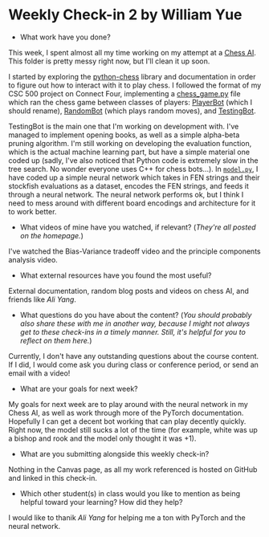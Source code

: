 # Weekly Check-in 2 by William Yue

* What work have you done?

This week, I spent almost all my time working on my attempt at a [Chess AI](https://github.com/willwin4sure/CSC_630_Machine_Learning/tree/main/ChessAI). This folder is pretty messy right now, but I'll clean it up soon.

I started by exploring the [python-chess](https://python-chess.readthedocs.io/en/latest/) library and documentation in order to figure out how to interact with it to play chess. I followed the format of my CSC 500 project on Connect Four, implementing a [chess_game.py](https://github.com/willwin4sure/CSC_630_Machine_Learning/blob/main/ChessAI/chess_game.py) file which ran the chess game between classes of players: [PlayerBot](https://github.com/willwin4sure/CSC_630_Machine_Learning/blob/main/ChessAI/player_bot.py) (which I should rename), [RandomBot](https://github.com/willwin4sure/CSC_630_Machine_Learning/blob/main/ChessAI/random_bot.py) (which plays random moves), and [TestingBot](https://github.com/willwin4sure/CSC_630_Machine_Learning/blob/main/ChessAI/testing_bot.py). 

TestingBot is the main one that I'm working on development with. I've managed to implement opening books, as well as a simple alpha-beta pruning algorithm. I'm still working on developing the evaluation function, which is the actual machine learning part, but have a simple material one coded up (sadly, I've also noticed that Python code is extremely slow in the tree search. No wonder everyone uses C++ for chess bots...). In [`model.py`](https://github.com/willwin4sure/CSC_630_Machine_Learning/blob/main/ChessAI/model.py), I have coded up a simple neural network which takes in FEN strings and their stockfish evaluations as a dataset, encodes the FEN strings, and feeds it through a neural network. The neural network performs ok, but I think I need to mess around with different board encodings and architecture for it to work better. 

* What videos of mine have you watched, if relevant? (*They're all posted on the homepage.*)

I've watched the Bias-Variance tradeoff video and the principle components analysis video.

* What external resources have you found the most useful? 

External documentation, random blog posts and videos on chess AI, and friends like *Ali Yang*.

* What questions do you have about the content? (*You should probably also share these with me in another way, because I might not always get to these check-ins in a timely manner. Still, it's helpful for you to reflect on them here.*)

Currently, I don't have any outstanding questions about the course content. If I did, I would come ask you during class or conference period, or send an email with a video!

* What are your goals for next week?

My goals for next week are to play around with the neural network in my Chess AI, as well as work through more of the PyTorch documentation. Hopefully I can get a decent bot working that can play decently quickly. Right now, the model still sucks a lot of the time (for example, white was up a bishop and rook and the model only thought it was +1).

* What are you submitting alongside this weekly check-in?

Nothing in the Canvas page, as all my work referenced is hosted on GitHub and linked in this check-in.

* Which other student(s) in class would you like to mention as being helpful toward your learning? How did they help?

I would like to thanik *Ali Yang* for helping me a ton with PyTorch and the neural network. 
